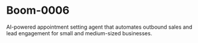 # Boom-0006
AI-powered appointment setting agent that automates outbound sales and lead engagement for small and medium-sized businesses.
